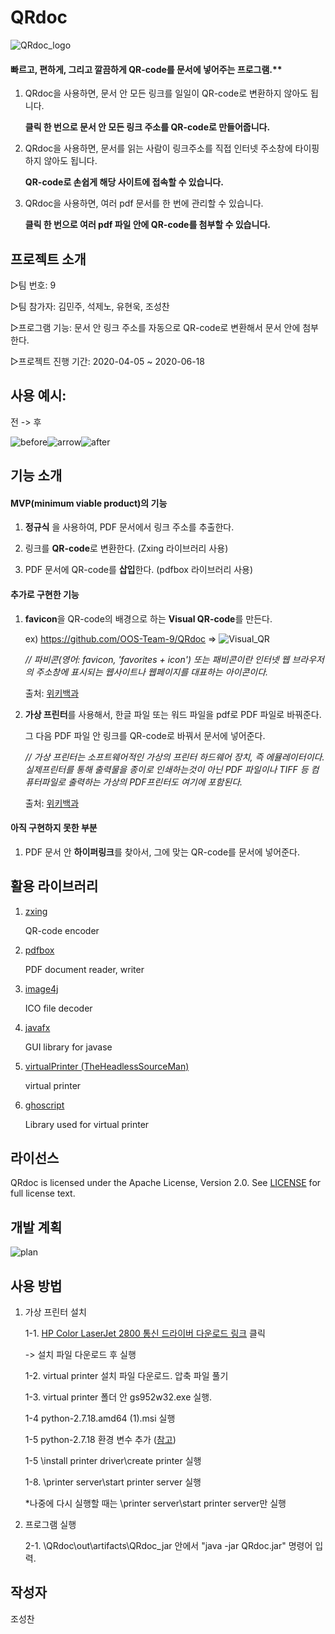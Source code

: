 # QRdoc

![QRdoc_logo](./documents/README_image/QRdoc_logo.png)

#### 	빠르고, 편하게, 그리고 깔끔하게 QR-code를 문서에 넣어주는 프로그램.** 

1. QRdoc을 사용하면, 문서 안 모든 링크를 일일이 QR-code로 변환하지 않아도 됩니다.  

   **클릭 한 번으로 문서 안 모든 링크 주소를 QR-code로 만들어줍니다.** 

 1. QRdoc을 사용하면, 문서를 읽는 사람이 링크주소를 직접 인터넷 주소창에 타이핑 하지 않아도 됩니다. 

     **QR-code로 손쉽게 해당 사이트에 접속할 수 있습니다.** 

 3. QRdoc을 사용하면, 여러 pdf 문서를 한 번에 관리할 수 있습니다. 

    **클릭 한 번으로  여러 pdf 파일 안에 QR-code를 첨부할 수 있습니다.**

## 프로젝트 소개

▷팀 번호:                 9

▷팀 참가자:            김민주,  석제노, 유현욱, 조성찬

▷프로그램 기능:     문서 안 링크 주소를 자동으로 QR-code로 변환해서 문서 안에 첨부한다.

▷프로젝트 진행 기간:     2020-04-05 ~ 2020-06-18

## 사용 예시:			

전                                                                             ->            후

![before](./documents/README_image/before.png)![arrow](./documents/README_image/arrow.png)![after](./documents/README_image/after.png)


## 기능 소개

#### MVP(minimum viable product)의 기능

1. **정규식** 을 사용하여, PDF 문서에서 링크 주소를  추출한다.

2. 링크를 **QR-code**로 변환한다. (Zxing 라이브러리 사용)

3. PDF 문서에 QR-code를 **삽입**한다. (pdfbox 라이브러리 사용)

   
#### 추가로 구현한 기능

1. **favicon**을 QR-code의 배경으로 하는 **Visual QR-code**를 만든다. 

   ex) https://github.com/OOS-Team-9/QRdoc           =>          ![Visual_QR](./documents/README_image/Visual_QR.png)

   *// 파비콘(영어: favicon, 'favorites + icon') 또는 패비콘이란 인터넷 웹 브라우저의 주소창에 표시되는 웹사이트나 웹페이지를 대표하는 아이콘이다.* 

   출처: [위키백과](https://ko.wikipedia.org/wiki/파비콘)

2. **가상 프린터**를 사용해서, 한글 파일 또는 워드 파일을 pdf로 PDF 파일로 바꿔준다. 

   그 다음 PDF 파일 안 링크를 QR-code로 바꿔서 문서에 넣어준다.

   *// 가상 프린터는 소프트웨어적인 가상의 프린터 하드웨어 장치, 즉 에뮬레이터이다. 실제프린터를 통해 출력물을 종이로 인쇄하는것이 아닌 PDF 파일이나 TIFF 등 컴퓨터파일로 출력하는 가상의 PDF프린터도 여기에 포함된다.*

   출처: [위키백과](https://ko.wikipedia.org/wiki/%EA%B0%80%EC%83%81_%ED%94%84%EB%A6%B0%ED%84%B0)

#### 아직 구현하지 못한 부분

1. PDF 문서 안 **하이퍼링크**를 찾아서, 그에 맞는 QR-code를 문서에 넣어준다.

## 활용 라이브러리

1. [zxing](https://github.com/zxing/zxing) 

   QR-code encoder

2. [pdfbox](https://github.com/apache/pdfbox) 

   PDF document reader, writer

3. [image4j](http://image4j.sourceforge.net/) 

   ICO file decoder

4. [javafx](https://openjfx.io/) 

   GUI library for javase

5. [virtualPrinter (TheHeadlessSourceMan)](https://github.com/TheHeadlessSourceMan/virtualPrinter) 

   virtual printer

6. [ghoscript](https://www.ghostscript.com/) 

   Library used for virtual printer


## 라이선스

QRdoc is licensed under the Apache License, Version 2.0. See [LICENSE](https://github.com/JoeSeongchan/QRdoc/blob/master/LICENSE) for full license text.



## 개발 계획

![plan](./documents/README_image/plan.png)

## 사용 방법
1. 가상 프린터 설치

   1-1. [HP Color LaserJet 2800﻿ 통신 드라이버 다운로드 링크](https://support.hp.com/kr-ko/drivers/selfservice/closure/hp-color-laserjet-2800-all-in-one-printer-series/445194?ssfFlag=true&sku=)
클릭

   -> 설치 파일 다운로드 후 실행
   
   1-2. virtual printer 설치 파일 다운로드. 압축 파일 풀기
   
   1-3. virtual printer 폴더 안 gs952w32.exe 실행.
   
   1-4 python-2.7.18.amd64 (1).msi 실행
   
   1-5 python-2.7.18 환경 변수 추가 ([참고](https://wxmin.tistory.com/121))
   
   1-5 \install printer driver\create printer 실행
   
   1-8. \printer server\start printer server 실행
   
   *나중에 다시 실행할 때는 \printer server\start printer server만 실행
   
2. 프로그램 실행
   
   2-1. \QRdoc\out\artifacts\QRdoc_jar 안에서 "java -jar QRdoc.jar" 명령어 입력.  

## 작성자
조성찬

